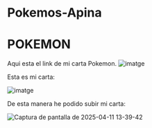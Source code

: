 # Pokemos-Apina

# POKEMON

Aqui esta el link de mi carta Pokemon.
![imatge](https://github.com/user-attachments/assets/fb022308-5928-4c9c-8231-8d14a6fdd282)










Esta es mi carta:


![imatge](https://github.com/user-attachments/assets/949436a0-ea70-43ac-b47b-608091fd8d9c)


De esta manera he podido subir mi carta:


![Captura de pantalla de 2025-04-11 13-39-42](https://github.com/user-attachments/assets/8db3f3b4-1dba-4060-bd65-9c78f0c0fc68)
